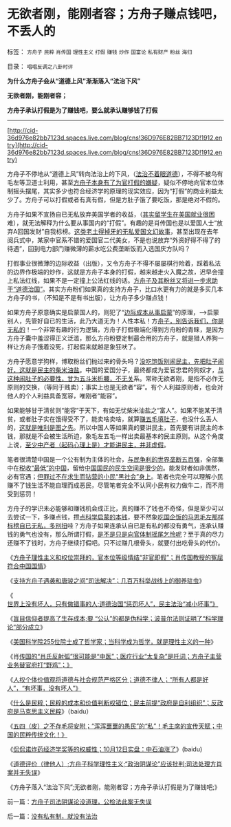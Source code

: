 # 无欲者刚，能刚者容；方舟子赚点钱吧，不丢人的

标签： `方舟子` `民粹` `肖传国` `理性主义` `打假` `赚钱` `炒作` `国富论` `私有财产` `粉丝` `海归` 

目录： `唱唱反调之八卦时评`

**为什么方舟子会从“道德上风”渐渐落入“法治下风”**

**无欲者刚，能刚者容；**

**方舟子承认打假是为了赚钱吧，要么就承认赚够钱了打假**

****

[http://cid-36d976e82bb7123d.spaces.live.com/blog/cns!36D976E82BB7123D!1912.entry](http://cid-36d976e82bb7123d.spaces.live.com/blog/cns!36D976E82BB7123D!1912.entry)

方舟子不停地从“道德上风”转向法治上的下风，（[法治不着眼道德](../../../2010/10/11/不道德他人，与不讲道德之别.md)），不得不被乌有毛左等卫道士利用，甚至[方舟子本身有了为官打假的嫌疑](../../../2010/9/29/方舟子理性主义和权位崇拜的正确性和肖传国的冤屈.md)，疑似不停地向官本位体制摇头摆尾，其实多少也符合经济学的原理的现实效应，因为“打假”的商业利益太少了。方舟子可以打假或者有真有假，但是方肚子饿了要吃饭，那是绝对不假的。



方舟子如果不宣扬自已无私放弃美国学者的收益，（[其实留学生在美国就业很困](../../../2009/11/5/出国也难避全球华人失业无保障浪潮的天罗地网.md)难），就无法解释为什么要从事国内的“打假”。有趣的是肖传国也是以爱国人士“放弃A回国发财”自我标榜。[这类老土得掉牙的无私爱国文幻故事](../../../2009/8/22/新闻自由不是史诗也不代表公正.md)，甚至出现在去年阅兵式中，某家中官系不错的爱国官二代美女，不是也说放弃“外资好得不得了的待遇”，回到电力部门赚微薄的薪水吃公费垄断饭而入选国庆方队吗？

打假事业很微薄的边际收益（出版），又令方舟子不得不屡屡棋行险着，踩着私法的边界作极端的炒作，这就是方舟子本身的打假，越来越走火入魔之故，迟早会撞上私法红线，如果不是一定撞上公法红线的话。[方舟子及其粉丝又将进一步求助于“道德治国”](../../../2010/9/10/中国唯利是图的人太少了.md)。其实方舟粉们如果真的支持方舟子，比口水更有力的就是多买几本方舟子的书，（不知是不是有书出版），让方舟子多少赚点钱！

如果方舟子原意确实是启蒙国人的，则犯了“[边际成本从事启蒙](../../../2010/3/13/民主启蒙是轻松愉快的生活消闲.md)”的原理，——>启蒙别人，先管好自已的生活，此乃大道无为！人性本私！方[舟子，别告诉我们，你是无私的](../../../2009/6/26/无私信仰者人格安附？.md)！一个非常有趣的行为逻辑，方舟子打假极端化得到方舟粉的青睐，是因为方舟子囊中羞涩得正义泛滥，那么方舟粉要定制最合用的方舟子，就是猎人养狗一样让方舟子饿着没死，打起假来就越是象狂吠了。

方舟子愿意学狗样，博取粉丝们抛过来的骨头吗？[没吃饱饭别闹民主，先把肚子闹好，这就是民主的柴米油盐](../../../2010/9/15/民主就是民生！天生就是柴米油盐.md)。中国的爱国分子，最终都成为爱官忠君的狗奴才，[与这种闹肚子的必要性，甘为五斗米折腰，不无关](../../../2010/2/9/低效益令历史学天生没有脊梁骨.md)系。常称无欲者刚，是指不必作无原则的交换，（等同于贱卖）；事实上也是无欲者“容”。有个人利益原则者，也会对他人的个人利益具备宽容，唯刚者“能容”。

如果能够甘于清贫则“能容”于天下，有如无忧柴米油盐之“富人”。如果不能某于清贫，或者肚子实在饿得受不了，能卖啥卖啥，就算[赚五毛填肚子](../../../2010/1/13/五毛就业是个技术活.md)，也没什么丢人的，[这就是唯利是图之先](../../../2010/9/10/中国唯利是图的人太少了.md)。所以中国人等如果真的要讲民主，首先要有讲民主的本钱，那就是不会被生活所迫，象毛左五毛一样出卖最基本的民主原则。从这个角度上说，[至少中产者（起码心理上是）才能讲民主，并非虚假](../../../2009/7/9/人类社会生产力最主要的生产资本是人权.md)。

笔者很清楚中国是一个公有制为主体的社会，[与民争利的世界垄断五百强](../../../2009/7/22/国企是否造大造强的内宅英雄.md)，全部集中在[税收“最低”的中国](../../../2010/10/3/房价高了200%－500%;税收多了200%－500%.md)，留给[中国国民的民生空间是很少的](../../../2008/5/4/实业难！中国市场其实非常小!.md)。能发财者如非偶然，必有官遇；[但罪过不在求生而钻营的小民“黑社会”身上](../../../2010/3/1/产权关系混乱催生中国特色的黑社会.md)。笔者也完全可以理解小民赚不了钱生活不能自理而成恶民，尽管笔者完全不认同小民有权力做牛二，而不用受到惩罚！

方舟子的学识未必能够和赚钱机会成正比，真的赚不了钱也不奇怪，但是至少可以去尝试一下，多赚点钱，攒[点科学启蒙的本钱](../../../2010/3/14/民主启蒙要相信人民individualism的价值判断.md)，要不然象[吃国企饭的马恩毛左那样标榜自已无私，多别扭](../../../2010/9/25/最大规模的国企特权集团是高校.md)哇？方舟子如果连承认自已是有私的都没有勇气，连承认赚钱的勇气也没有，那么所谓打假，[是不是只是向官体制摇尾乞怜呢](../../../2009/8/13/市场化公众公司，私有制及国企.md)？至于真的尽力还赚不了钱时，方舟子继续打假吧。只不过赚几根骨头，就要付出吃骨头的代价。

《[方舟子理性主义和权位崇拜的，官本位等级情结“非官即假”；肖传国教授的冤屈符合中国国情](../../../2010/9/29/方舟子理性主义和权位崇拜的正确性和肖传国的冤屈.md)》

《[支持方舟子遇袭和唐骏之间“司法解决”；几百万科举战线上的御养驻虫](../../../2010/9/13/唐骏假文凭背后的几百万科举蜱虫.md)》

《[世界上没有坏人，只有做错事的人;道德治国“惩罚坏人”，民主法治“减小坏事”》](../../../2010/8/6/方唐案中荒唐的是方舟子.md)

《[盲目信仰者提高了生存成本;要
“公认”的都是伪科学；波普尔法则证明了“科学理论”部分成立](../../../2010/6/19/数学滥用令社会科盲化.md)》

《[美国科学院255位院士成了哲学家；当科学成为哲学，就是理性主义的一种](../../../2010/5/10/美国科学院255位院士成了理性主义哲学家.md)》

《肖[传国的“肖氏反射弧”很可能是“中医”；医疗行业“太复杂”是托词；方舟子主营业务替官府打“野鸡”；》](../../../2010/10/1/中医手术“肖传国反射弧”非方舟子要打的野鸡.md)

《[人权个体价值观将道德与社会规范严格区分；道德不律人；“所有人都是好人”，“有坏事，没有坏人”》](http://hi.baidu.com/darthchn/blog/item/ef023c347188ec1e90ef39a2.html)

《[什么是民粹；民粹的成本和价值判断权错位；民主前提“政府是自利组织”；反政府是马克思主义民粹](http://hi.baidu.com/darthchn/blog/item/7b542e0b89e5311094ca6b78.html)》（baidu）

《[五四（皮）之不存毛将安附；“浑浑噩噩的愚民”的“私”！毛主席的宣传天赋；中国的民粹传统文化！》](../../../2010/10/11/五四皮之不存毛将安附.md)

《[侃侃诺炸药经济学奖等的权威性；10月12日实盘：中石油涨了](http://hi.baidu.com/darthchn/blog/item/e87bb7f5c36fb961dcc4744f.html)》(baidu)

《[道德评价（律他人）;方舟子科学理性主义;“政治阴谋论”应该批判;司法处理方肖案并无失误](http://hi.baidu.com/darthchn/blog/item/e734ef4f3585c506b2de052a.html)》

《方舟子落入“法治下风”;无欲者刚，能刚者容；方舟子承认打假是为了赚钱吧;》

前一篇：[方舟子司法阴谋论没道理，公检法此案无失误](../../../2010/10/12/方舟子司法阴谋论没道理，公检法此案无失误.md)

后一篇：[没有私有制，就没有法治](../../../2010/10/12/没有私有制，就没有法治.md)